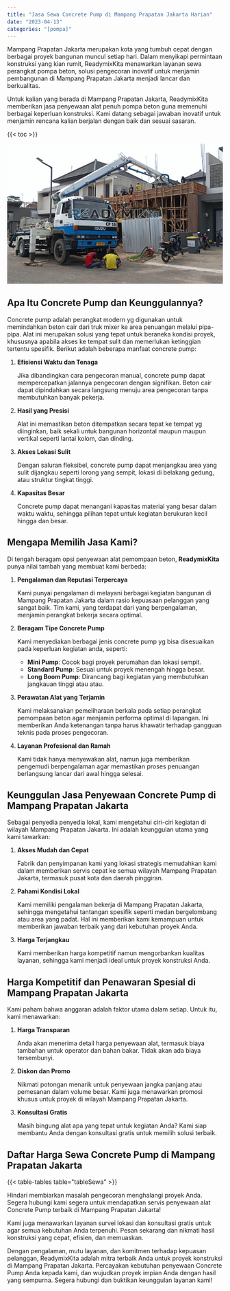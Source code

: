 ```yaml
---
title: "Jasa Sewa Concrete Pump di Mampang Prapatan Jakarta Harian"
date: "2023-04-13"
categories: "[pompa]"
---
```


Mampang Prapatan Jakarta merupakan kota yang tumbuh cepat dengan berbagai proyek bangunan muncul setiap hari. Dalam menyikapi permintaan konstruksi yang kian rumit, ReadymixKita menawarkan layanan sewa perangkat pompa beton, solusi pengecoran inovatif untuk menjamin pembangunan di Mampang Prapatan Jakarta menjadi lancar dan berkualitas.

Untuk kalian yang berada di Mampang Prapatan Jakarta, ReadymixKita memberikan jasa penyewaan alat penuh pompa beton guna memenuhi berbagai keperluan konstruksi. Kami datang sebagai jawaban inovatif untuk menjamin rencana kalian berjalan dengan baik dan sesuai sasaran.

{{< toc >}}

![Jasa Sewa Concrete Pump di Mampang Prapatan Jakarta Harian](/images/pompa/sewa-pompa-02.jpg)

## Apa Itu Concrete Pump dan Keunggulannya?

Concrete pump adalah perangkat modern yg digunakan untuk memindahkan beton cair dari truk mixer ke area penuangan melalui pipa-pipa. Alat ini merupakan solusi yang tepat untuk beraneka kondisi proyek, khususnya apabila akses ke tempat sulit dan memerlukan ketinggian tertentu spesifik. Berikut adalah beberapa manfaat concrete pump:

1. **Efisiensi Waktu dan Tenaga**

   Jika dibandingkan cara pengecoran manual, concrete pump dapat mempercepatkan jalannya pengecoran dengan signifikan. Beton cair dapat dipindahkan secara langsung menuju area pengecoran tanpa membutuhkan banyak pekerja.

2. **Hasil yang Presisi**

   Alat ini memastikan beton ditempatkan secara tepat ke tempat yg diinginkan, baik sekali untuk bangunan horizontal maupun maupun vertikal seperti lantai kolom, dan dinding.

3. **Akses Lokasi Sulit**

   Dengan saluran fleksibel, concrete pump dapat menjangkau area yang sulit dijangkau seperti lorong yang sempit, lokasi di belakang gedung, atau struktur tingkat tinggi.

4. **Kapasitas Besar**

   Concrete pump dapat menangani kapasitas material yang besar dalam waktu waktu, sehingga pilihan tepat untuk kegiatan berukuran kecil hingga dan besar.

## Mengapa Memilih Jasa Kami?

Di tengah beragam opsi penyewaan alat pemompaan beton, **ReadymixKita** punya nilai tambah yang membuat kami berbeda:

1. **Pengalaman dan Reputasi Terpercaya**

   Kami punyai pengalaman di melayani berbagai kegiatan bangunan di Mampang Prapatan Jakarta dalam rasio kepuasaan pelanggan yang sangat baik. Tim kami, yang terdapat dari yang berpengalaman, menjamin perangkat bekerja secara optimal.

2. **Beragam Tipe Concrete Pump**

   Kami menyediakan berbagai jenis concrete pump yg bisa disesuaikan pada keperluan kegiatan anda, seperti:
   - **Mini Pump**: Cocok bagi proyek perumahan dan lokasi sempit.
   - **Standard Pump**: Sesuai untuk proyek menengah hingga besar.
   - **Long Boom Pump**: Dirancang bagi kegiatan yang membutuhkan jangkauan tinggi atau atau.

3. **Perawatan Alat yang Terjamin**

   Kami melaksanakan pemeliharaan berkala pada setiap perangkat pemompaan beton agar menjamin performa optimal di lapangan. Ini memberikan Anda ketenangan tanpa harus khawatir terhadap gangguan teknis pada proses pengecoran.

4. **Layanan Profesional dan Ramah**

   Kami tidak hanya menyewakan alat, namun juga memberikan pengemudi berpengalaman agar memastikan proses penuangan berlangsung lancar dari awal hingga selesai.

## Keunggulan Jasa Penyewaan Concrete Pump di Mampang Prapatan Jakarta

Sebagai penyedia penyedia lokal, kami mengetahui ciri-ciri kegiatan di wilayah Mampang Prapatan Jakarta. Ini adalah keunggulan utama yang kami tawarkan:

1. **Akses Mudah dan Cepat**

   Fabrik dan penyimpanan kami yang lokasi strategis memudahkan kami dalam memberikan servis cepat ke semua wilayah Mampang Prapatan Jakarta, termasuk pusat kota dan daerah pinggiran.

2. **Pahami Kondisi Lokal**

   Kami memiliki pengalaman bekerja di Mampang Prapatan Jakarta, sehingga mengetahui tantangan spesifik seperti medan bergelombang atau area yang padat. Hal ini memberikan kami kemampuan untuk memberikan jawaban terbaik yang dari kebutuhan proyek Anda.

3. **Harga Terjangkau**

   Kami memberikan harga kompetitif namun mengorbankan kualitas layanan, sehingga kami menjadi ideal untuk proyek konstruksi Anda.

## Harga Kompetitif dan Penawaran Spesial di Mampang Prapatan Jakarta

Kami paham bahwa anggaran adalah faktor utama dalam setiap. Untuk itu, kami menawarkan:

1. **Harga Transparan**

   Anda akan menerima detail harga penyewaan alat, termasuk biaya tambahan untuk operator dan bahan bakar. Tidak akan ada biaya tersembunyi.

2. **Diskon dan Promo**

   Nikmati potongan menarik untuk penyewaan jangka panjang atau pemesanan dalam volume besar. Kami juga menawarkan promosi khusus untuk proyek di wilayah Mampang Prapatan Jakarta.

3. **Konsultasi Gratis**

   Masih bingung alat apa yang tepat untuk kegiatan Anda? Kami siap membantu Anda dengan konsultasi gratis untuk memilih solusi terbaik.

## Daftar Harga Sewa Concrete Pump di Mampang Prapatan Jakarta

{{< table-tables table="tableSewa" >}}

Hindari membiarkan masalah pengecoran menghalangi proyek Anda. Segera hubungi kami segera untuk mendapatkan servis penyewaan alat Concrete Pump terbaik di Mampang Prapatan Jakarta!

Kami juga menawarkan layanan survei lokasi dan konsultasi gratis untuk agar semua kebutuhan Anda terpenuhi. Pesan sekarang dan nikmati hasil konstruksi yang cepat, efisien, dan memuaskan.

Dengan pengalaman, mutu layanan, dan komitmen terhadap kepuasan pelanggan, ReadymixKita adalah mitra terbaik Anda untuk proyek konstruksi di Mampang Prapatan Jakarta. Percayakan kebutuhan penyewaan Concrete Pump Anda kepada kami, dan wujudkan proyek impian Anda dengan hasil yang sempurna. Segera hubungi dan buktikan keunggulan layanan kami!